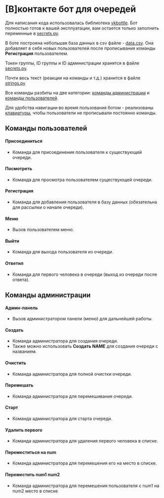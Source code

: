 # [В]контакте бот для очередей

Для написания кода использовалась библиотека [vkbottle](https://github.com/vkbottle/vkbottle).
Бот полностью готов к вашей эксплуатации, вам остается только заполнить переменные в [secrets.py](https://github.com/neluckoff/vk_queue_bot/blob/master/values/secrets.py).

В боте построена небольшая база данных в csv файле - [data.csv](https://github.com/neluckoff/vk_queue_bot/blob/master/data.csv).
Она добавляет в себя новых пользователей после прописывания команды **Регистрация** пользователем.

Токен группы, ID группы и ID администрации хранятся в файле [secrets.py](https://github.com/neluckoff/vk_queue_bot/blob/master/values/secrets.py).

Почти весь текст (реакции на команды и т.д.) хранится в файле [strings.py](https://github.com/neluckoff/vk_queue_bot/blob/master/values/strings.py)

Все команды разбиты на две категории: [команды администрации](https://github.com/neluckoff/vk_queue_bot/blob/master/commands/admin_commands.py) и [команды пользователей](https://github.com/neluckoff/vk_queue_bot/blob/master/commands/user_commands.py).

Для удобства навигации во время пользования ботом - реализованы [клавиатуры](https://github.com/neluckoff/vk_queue_bot/blob/master/values/keyboards.py), чтобы пользователи не прописывали постоянно команды.

## Команды пользователей

#### Присоединиться
- Команда для присоединения пользователя к существующей очереди.

#### Посмотреть
- Команда для просмотра пользователем существующей очереди.

#### Регистрация
- Команда для добавления пользователя в базу данных (обязательна для рассылки о начале очереди).

#### Меню
- Вызов пользователем меню.

#### Выйти
- Команда для выхода пользователя из очереди.

#### Ответил
- Команда для первого человека в очереди (выход из очереди после ответа).

## Команды администрации
#### Админ-панель
- Вызов администратором панели (меню) для дальнейшей работы.

#### Создать
- Команда администратора для создания очереди.
- Также можно использовать **Создать NAME** для создания очереди с названием.

#### Очистить
- Команда администратора для полной очистки очереди.

#### Перемешать
- Команда администратора для перемешивания очереди.

#### Старт
- Команда администратора для старта очереди.

#### Удалить первого
- Команда администратора для удаления первого человека в списке.

#### Переместиться на num
- Команда администратора для перемешения его на <num> место в списке.
  
#### Переместить num1 num2
- Команда администратора для перемешения пользователя с num1 на num2 место в списке
